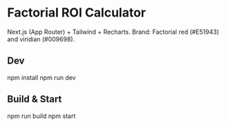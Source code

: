 # Factorial ROI Calculator

Next.js (App Router) + Tailwind + Recharts. Brand: Factorial red (#E51943) and viridian (#009698).

## Dev
npm install
npm run dev

## Build & Start
npm run build
npm start
